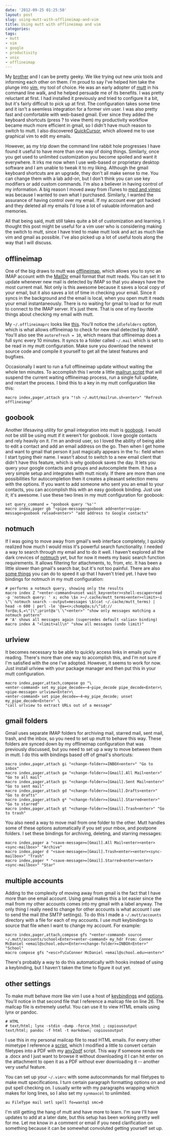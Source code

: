 ```yaml
---
date: '2012-09-25 01:25:50'
layout: post
slug: using-mutt-with-offlineimap-and-vim
title: Using mutt with offlineimap and vim
categories:
tags:
- mutt
- vim
- google
- productivity
- unix
- offlineimap
---
```


My [brother][caleb] and I can be pretty geeky. We like trying out new unix tools and informing each other on them. I'm proud to say I've helped him take the plunge into [vim][], my tool of choice. He was an early adopter of [mutt][] in his command line walk, and he helped persuade me of its benefits. I was pretty reluctant at first. I had installed it previously and tried to configure it a bit, but it's fairly difficult to pick up at first. The configuration takes some time and it isn't a seemless integration for a former vim user. I was also pretty fast and comfortable with web-based gmail. Ever since they added the keyboard shortcuts (press ? to view them) my productivity workflow became much more efficient in gmail, so I didn't have much reason to switch to mutt. I also discovered [QuickCursor][], which allowed me to use graphical vim to edit my emails.

However, as my trip down the command line rabbit hole progresses I have found it useful to have more than one way of doing things. Similarly, once you get used to unlimited customization you become spoiled and want it everywhere. It irks me now when I use web-based or proprietary desktop software and I am unable to tweak it to my liking. Although the gmail keyboard shortcuts are an upgrade, they don't all make sense to me. You can change them with a lab add-on, but I don't think you can use key modifiers or add custom commands. I'm also a believer in having control of my information. A big reason I moved away from iTunes to [mpd and vimpc][music] was because I wanted to own what I purchased. Similarly, I wanted the assurance of having control over my email. If my account ever got hacked and they deleted all my emails I'd lose a lot of valuable information and memories.

All that being said, mutt still takes quite a bit of customization and learning. I thought this post might be useful for a vim user who is considering making the switch to mutt, since I have tried to make mutt look and act as much like vim and gmail as possible. I've also picked up a lot of useful tools along the way that I will discuss.

## offlineimap

One of the big draws to mutt was [offlineimap][], which allows you to sync an IMAP account with the [MailDir][] email format that mutt reads. You can set it to update whenever new mail is detected by IMAP so that you always have the most current mail. Not only is this awesome because it saves a local copy of your email, but it also saves a lot of time in checking your email. Since it syncs in the background and the email is local, when you open mutt it reads your email instantaneously. There is no waiting for gmail to load or for mutt to connect to the IMAP server. It's just there. That is one of my favorite things about checking my email with mutt.

My `~/.offlineimaprc` looks like [this](http://connermcd.com/paste/213158091912.html). You'll notice the `idlefolders` option, which is what allows offlineimap to check for new mail detected by IMAP. You'll also see the `autorefresh = 10`, which means that offlineimap does a full sync every 10 minutes. It syncs to a folder called `~/.mail` which is set to be read in my mutt configuration. Make sure you download the newest source code and compile it yourself to get all the latest features and bugfixes.

Occasionally I want to run a full offlineimap update without waiting the whole ten minutes. To accomplish this I wrote a little [mailrun script][mailrun] that will suspend the current waiting offlineimap process, run a single full update, and restart the process. I bind this to a key in my mutt configuration like this:

```
macro index,pager,attach gra "!sh ~/.mutt/mailrun.sh<enter>" "Refresh offlineimap"
```

## goobook

Another lifesaving utility for gmail integration into mutt is [goobook][]. I would not be still be using mutt if it weren't for goobook. I love google contacts and rely heavily on it. I'm an android user, so I loved the ability of being able to edit a contact and add an email address on the go. Then when I get home and want to gmail that person it just magically appears in the `To:` field when I start typing their name. I wasn't about to switch to a new email client that didn't have this feature, which is why goobook saves the day. It lets you query your google contacts and groups and autocomplete them. It has a very simple setup and integrates with mutt nicely. If there are more than one possibilities for autocompletion then it creates a pleasant selection menu with the options. If you want to add someone who sent you an email to your contacts, you can accomplish this with an easy goobook binding. Just use it; it's awesome. I use these two lines in my mutt configuration for goobook:

```
set query_command = "goobook query '%s'"
macro index,pager gb "<pipe-message>goobook add<enter><pipe-message>goobook reload<enter>" "add address to Google contacts"
```

## notmuch

If I was going to move away from gmail's web interface completely, I quickly realized how much I would miss it's powerful search functionality. I needed a way to search through my email and to do it well. I haven't explored all the dark crevices of [notmuch][] yet, but for now it meets my basic search function requirements. It allows filtering for attachments, to, from, etc. It has been a little slower than gmail's search bar, but it's not too painful. There are also [some things][notspeed] you can do to speed it up that I haven't tried yet. I have two bindings for notmuch in my mutt configuration:

```
# performs a notmuch query, showing only the results
macro index Z "<enter-command>unset wait_key<enter><shell-escape>read -p 'notmuch query: ' x; echo \$x >~/.cache/mutt_terms<enter><limit>~i \"\`notmuch search --output=messages \$(cat ~/.cache/mutt_terms) | head -n 600 | perl -le '@a=<>;chomp@a;s/\^id:// for@a;$,=\"|\";print@a'\`\"<enter>" "show only messages matching a notmuch pattern"
# 'A' shows all messages again (supersedes default <alias> binding)
macro index A "<limit>all\n" "show all messages (undo limit)"
```

## urlview

It becomes necessary to be able to quickly access links in emails you're reading. There's more than one way to accomplish this, and I'm not sure if I'm satisfied with the one I've adopted. However, it seems to work for now. Just install urlview with your package manager and then put this in your mutt configuration.

```
macro index,pager,attach,compose go "\
<enter-command> set my_pipe_decode=~4~pipe_decode pipe_decode<Enter>\
<pipe-message> urlview<Enter>\
<enter-command> set pipe_decode=~4~my_pipe_decode; unset my_pipe_decode<Enter>" \
"call urlview to extract URLs out of a message"
```

## gmail folders

Gmail uses separate IMAP folders for archiving mail, starred mail, sent mail, trash, and the inbox, so you need to set up mutt to behave this way. These folders are synced down by my offlineimap configuration that was previously discussed, but you need to set up a way to move between them in mutt. I do this with bindings based off of gmail's shortcuts:

```
macro index,pager,attach gi "<change-folder>=INBOX<enter>" "Go to inbox"
macro index,pager,attach ga "<change-folder>=[Gmail].All Mail<enter>" "Go to all mail"
macro index,pager,attach gs "<change-folder>=[Gmail].Sent Mail<enter>" "Go to sent mail"
macro index,pager,attach gd "<change-folder>=[Gmail].Drafts<enter>" "Go to drafts"
macro index,pager,attach g* "<change-folder>=[Gmail].Starred<enter>" "Go to starred"
macro index,pager,attach gt "<change-folder>=[Gmail].Trash<enter>" "Go to trash"
```

You also need a way to move mail from one folder to the other. Mutt handles some of these options automatically if you set your mbox, and postpone folders. I set these bindings for archiving, deleting, and starring messages:

```
macro index,pager a "<save-message>=[Gmail].All Mail<enter><enter><sync-mailbox>" "Archive"
macro index,pager d "<save-message>=[Gmail].Trash<enter><enter><sync-mailbox>" "Trash"
macro index,pager * "<save-message>=[Gmail].Starred<enter><enter><sync-mailbox>" "Star"
```

## multiple accounts

Adding to the complexity of moving away from gmail is the fact that I have more than one email account. Using gmail makes this a lot easier since the mail from my other accounts comes into my gmail with a label anyway. The only thing I really need to change for other accounts is what account I use to send the mail (the SMTP settings). To do this I made a `~/.mutt/accounts` directory with a file for each of my accounts. I use mutt keybindings to source that file when I want to change my account. For example:

```
macro index,pager,attach,compose gfs "<enter-command> source ~/.mutt/accounts/school<Enter><enter-command> my_hdr From: Conner McDaniel <email@school.edu><Enter><change-folder>=INBOX<Enter>" "School"
macro compose gfs "<esc>f\CuConner McDaniel <email@school.edu><enter>"
```

There's probably a way to do this automatically with hooks instead of using a keybinding, but I haven't taken the time to figure it out yet.

## other settings

To make mutt behave more like vim I use a host of [keybindings](http://connermcd.com/paste/005650092512.html) and [options](http://connermcd.com/paste/012839092512.html
). You'll notice in that second file that I reference a mailcap file on line 26. The mailcap file is extremely useful. You can use it to view HTML emails using lynx or pandoc.

```
# HTML
# text/html; lynx -stdin -dump -force_html ; copiousoutput
text/html; pandoc -f html -t markdown; copiousoutput
```

I use this in my personal mailcap file to read HTML emails. For every other mimetype I reference a [script][], which I modified a little to convert certain filetypes into a PDF with my [any2pdf][] script. This way if someone sends me a .docx and I just want to browse it without downloading it I can hit enter on the attachment to open it as a PDF without ever downloading it -- another very useful feature.

You can set up your `~/.vimrc` with some autocommands for mail filetypes to make mutt specifications. I turn certain paragraph formatting options on and put spell checking on. I usually write with my paragraphs wrapping which makes for long lines, so I also set my `synmaxcol` to unlimited.

```
au FileType mail setl spell fo=wantq1 smc=0
```

I'm still getting the hang of mutt and have more to learn. I'm sure I'll have updates to add at a later date, but this setup has been working pretty well for me. Let me know in a comment or email if you need clarification on something because it can be somewhat convoluted getting yourself set up.

   [caleb]: http://wcm1.web.rice.edu/
   [vim]: http://www.vim.org/
   [mutt]: http://www.mutt.org/
   [QuickCursor]: http://connermcd.com/blog/2011/11/03/using-vim-anywhere-with-quickcursor/
   [music]: http://connermcd.com/blog/2012/09/07/the-virtues-of-vimpc/
   [offlineimap]: http://offlineimap.org/
   [Maildir]: http://en.wikipedia.org/wiki/Maildir
   [mailrun]: http://connermcd.com/paste/083800092512.html
   [goobook]: http://pypi.python.org/pypi/goobook/1.4alpha4
   [notmuch]: http://notmuchmail.org/
   [notspeed]: http://notmuchmail.org/performance/
   [script]: https://gist.github.com/2942855
   [any2pdf]: http://connermcd.com/blog/2011/11/03/using-vim-anywhere-with-quickcursor/
